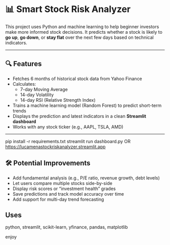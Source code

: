 # 📊 Smart Stock Risk Analyzer

This project uses Python and machine learning to help beginner investors make more informed stock decisions. It predicts whether a stock is likely to **go up**, **go down**, or **stay flat** over the next few days based on technical indicators.

---

## 🔍 Features

- Fetches 6 months of historical stock data from Yahoo Finance
- Calculates:
  - 7-day Moving Average
  - 14-day Volatility
  - 14-day RSI (Relative Strength Index)
- Trains a machine learning model (Random Forest) to predict short-term trends
- Displays the prediction and latest indicators in a clean **Streamlit dashboard**
- Works with any stock ticker (e.g., AAPL, TSLA, AMD)

---

pip install -r requirements.txt
streamlit run dashboard.py
OR
https://lucamenastockriskanalyzer.streamlit.app

## 🛠️ Potential Improvements
- Add fundamental analysis (e.g., P/E ratio, revenue growth, debt levels)
- Let users compare multiple stocks side-by-side
- Display risk scores or “investment health” grades
- Save predictions and track model accuracy over time
- Add support for multi-day trend forecasting

## Uses
python, streamlit, scikit-learn, yfinance, pandas, matplotlib

enjoy